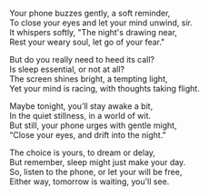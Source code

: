 Your phone buzzes gently, a soft reminder,  
To close your eyes and let your mind unwind, sir.  
It whispers softly, "The night's drawing near,  
Rest your weary soul, let go of your fear."

But do you really need to heed its call?  
Is sleep essential, or not at all?  
The screen shines bright, a tempting light,  
Yet your mind is racing, with thoughts taking flight.

Maybe tonight, you’ll stay awake a bit,  
In the quiet stillness, in a world of wit.  
But still, your phone urges with gentle might,  
“Close your eyes, and drift into the night.”

The choice is yours, to dream or delay,  
But remember, sleep might just make your day.  
So, listen to the phone, or let your will be free,  
Either way, tomorrow is waiting, you'll see.